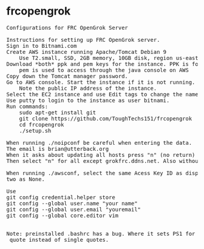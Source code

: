 # frcopengrok
<pre>
Configurations for FRC OpenGrok Server

Instructions for setting up FRC OpenGrok server.
Sign in to Bitnami.com
Create AWS instance running Apache/Tomcat Debian 9
	Use T2.small, SSD, 2GB memory, 10GB disk, region us-east-1
Download *both* ppk and pem keys for the instance. PPK is for putty.
	pem is used to access through the java console on AWS 
Copy down the Tomcat manager password. 
Go to AWS console. Start the instance if it is not running. 
	Note the public IP address of the instance.
Select the EC2 instance and use Edit tags to change the name to frcgrok-tomcat-be
Use putty to login to the instance as user bitnami. 
Run commands:
	sudo apt-get install git
	git clone https://github.com/ToughTechs151/frcopengrok
	cd frcopengrok
	./setup.sh

When running ./noipconf be careful when entering the data.
The email is brian@utterback.org
When it asks about updating all hosts press "n" (no return)
Then select "n" for all except grokfrc.ddns.net. Also without return.

When running ./awsconf, select the same Acess Key ID as displayed. Enter the Secret key. Leave the other
two as None.

Use 
git config credential.helper store
git config --global user.name "your name" 
git config --global user.email "youremail" 
git config --global core.editor vim


Note: preinstalled .bashrc has a bug. Where it sets PS1 for xterms, the part aboue debian_chroot is in double 
 quote instead of single quotes. 

</pre>
